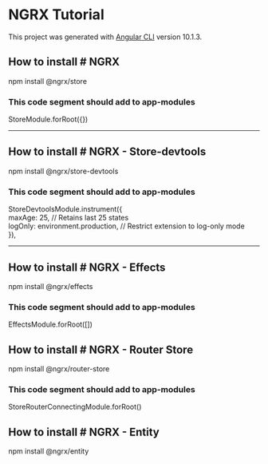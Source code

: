 # NGRX Tutorial

This project was generated with [Angular CLI](https://github.com/angular/angular-cli) version 10.1.3.

## How to install # NGRX

npm install @ngrx/store

### This code segment should add to app-modules

StoreModule.forRoot({})

<hr/>

## How to install # NGRX - Store-devtools

npm install @ngrx/store-devtools

### This code segment should add to app-modules
StoreDevtoolsModule.instrument({ <br>
maxAge: 25, // Retains last 25 states  <br>
logOnly: environment.production, // Restrict extension to log-only mode <br>
}),

<hr/>

## How to install # NGRX - Effects

npm install @ngrx/effects

### This code segment should add to app-modules

EffectsModule.forRoot([])

## How to install # NGRX - Router Store

npm install @ngrx/router-store

### This code segment should add to app-modules

StoreRouterConnectingModule.forRoot()

## How to install # NGRX - Entity

npm install @ngrx/entity


